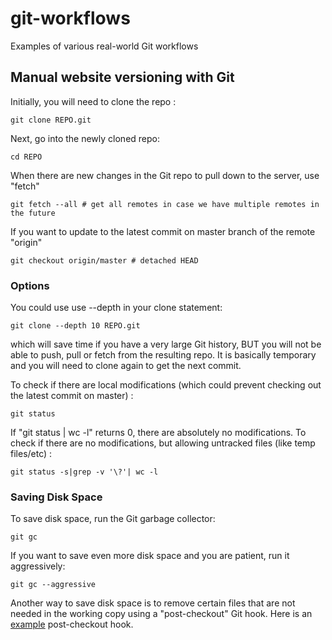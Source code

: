 # git-workflows


Examples of various real-world Git workflows


## Manual website versioning with Git

Initially, you will need to clone the repo :

    git clone REPO.git
    
Next, go into the newly cloned repo:

    cd REPO
    
When there are new changes in the Git repo to pull down to the server, use "fetch"

    git fetch --all # get all remotes in case we have multiple remotes in the future
    
If you want to update to the latest commit on master branch of the remote "origin"

    git checkout origin/master # detached HEAD

### Options

You could use use --depth in your clone statement:

    git clone --depth 10 REPO.git
  
which will save time if you have a very large Git history, BUT you will not be able to push, pull or fetch
from the resulting repo. It is basically temporary and you will need to clone again to get the next commit.

To check if there are local modifications (which could prevent checking out the latest commit on master) :

    git status

If "git status | wc -l" returns 0, there are absolutely no modifications. To check if there are no modifications,
but allowing untracked files (like temp files/etc) :

    git status -s|grep -v '\?'| wc -l
    
### Saving Disk Space

To save disk space, run the Git garbage collector:

    git gc
    
If you want to save even more disk space and you are patient, run it aggressively:

    git gc --aggressive

Another way to save disk space is to remove certain files that are not needed in the working copy using a "post-checkout"
Git hook. Here is an [example](https://github.com/scouttyg/rollbackoncheckout/blob/master/post-checkout) post-checkout hook.



